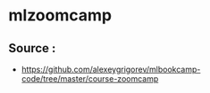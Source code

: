 # mlzoomcamp

## Source :
- https://github.com/alexeygrigorev/mlbookcamp-code/tree/master/course-zoomcamp
